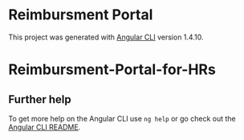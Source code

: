 # Reimbursment Portal

This project was generated with [Angular CLI](https://github.com/angular/angular-cli) version 1.4.10.

# Reimbursment-Portal-for-HRs

## Further help

To get more help on the Angular CLI use `ng help` or go check out the [Angular CLI README](https://github.com/angular/angular-cli/blob/master/README.md).


